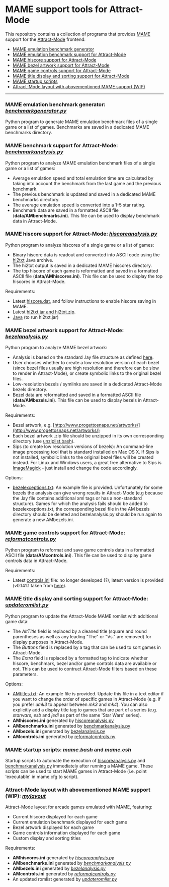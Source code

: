 # MAME support tools for Attract-Mode

This repository contains a collection of programs that provides [MAME](http://www.mamedev.org/) support for the [Attract-Mode](http://www.attractmode.org/) frontend:

- [MAME emulation benchmark generator](#benchgen)
- [MAME emulation benchmark support for Attract-Mode](#benchana)
- [MAME hiscore support for Attract-Mode](#hiscore)
- [MAME bezel artwork support for Attract-Mode](#bezel)
- [MAME game controls support for Attract-Mode](#control)
- [MAME title display and sorting support for Attract-Mode](#title)
- [MAME startup scripts](#start)
- [Attract-Mode layout with abovementioned MAME support (WIP)](#layout)

---
<a name="benchgen" />

### MAME emulation benchmark generator: [*benchmarkgenerator.py*](benchmarkgenerator.py)

Python program to generate MAME emulation benchmark files of a single game or a list of games. Benchmarks are saved in a dedicated MAME benchmarks directory.

<a name="benchana" />

### MAME benchmark support for Attract-Mode: [*benchmarkanalysis.py*](benchmarkanalysis.py)

Python program to analyze MAME emulation benchmark files of a single game or a list of games:

- Average emulation speed and total emulation time are calculated by taking into account the benchmark from the last game and
  the previous benchmark.
- The previous benchmark is updated and saved in a dedicated MAME benchmarks directory.
- The average emulation speed is converted into a 1-5 star rating. 
- Benchmark data are saved in a formatted ASCII file (**data/AMbenchmarks.ini**). This file can be used to display benchmark data in Attract-Mode.

<a name="hiscore" />

### MAME hiscore support for Attract-Mode: [*hiscoreanalysis.py*](hiscoreanalysis.py)

Python program to analyze hiscores of a single game or a list of games:

- Binary hiscore data is readout and converted into ASCII code using the [hi2txt](http://greatstone.free.fr/hi2txt/) Java archive.
- The hi2txt output is saved in a dedicated MAME hiscores directory.
- The top hiscore of each game is reformatted and saved in a formatted ASCII file (**data/AMhiscores.ini**). This file can be used to display the top hiscores in Attract-Mode.

Requirements:

- Latest [hiscore.dat](http://highscore.mameworld.info/), and follow instructions to enable hiscore saving in MAME.
- Latest [hi2txt.jar and hi2txt.zip](http://greatstone.free.fr/hi2txt/).
- [Java](https://www.java.com) (to run hi2txt.jar)

<a name="bezel" />

### MAME bezel artwork support for Attract-Mode: [*bezelanalysis.py*](bezelanalysis.py)

Python program to analyze MAME bezel artwork:

- Analysis is based on the standard .lay file structure as defined [here](http://wiki.mamedev.org/index.php/LAY_File_Basics_-_Part_I).
- User chooses whether to create a low resolution version of each bezel (since bezel files usually are high resolution and therefore can be slow to render in Attract-Mode), or create symbolic links to the original bezel files.
- Low-resolution bezels / symlinks are saved in a dedicated Attract-Mode bezels directory.
- Bezel data are reformatted and saved in a formatted ASCII file (**data/AMbezels.ini**). This file can be used to display bezels in Attract-Mode.

Requirements:

- Bezel artwork, e.g. [http://www.progettosnaps.net/artworks/](http://www.progettosnaps.net/artworks/)
- Each bezel artwork .zip file should be unzipped in its own corresponding directory (use [unziplist.bash](unziplist.bash)).
- Sips (to create low resolution versions of bezels): An command-line image processing tool that is standard installed on Mac OS X. If Sips is not installed, symbolic links to the original bezel files will be created instead. For Linux and Windows users, a great free alternative to Sips is [ImageMagick](https://www.imagemagick.org) - just install and change the code accordingly.

Options:

- [bezelexceptions.txt](data/bezelexceptions.txt): An example file is provided. Unfortunately for some bezels the analysis can give wrong results in Attract-Mode (e.g because the .lay file contains additional xml tags or has a non-standard structure). Games for which the analysis fails should be added to bezelexceptions.txt, the corresponding bezel file in the AM bezels directory should be deleted and bezelanalysis.py should be run again to generate a new AMbezels.ini.

<a name="control" />

### MAME game controls support for Attract-Mode: [*reformatcontrols.py*](reformatcontrols.py)

Python program to reformat and save game controls data in a formatted ASCII file (**data/AMcontrols.ini**). This file can be used to display game controls data in Attract-Mode.

Requirements:

- Latest [controls.ini](data/controls.ini) file: no longer developed (?), latest version is provided (v0.141.1 taken from [here](http://ledblinky.net/downloads/controls.ini.0.141.1.zip)).

<a name="title" />

### MAME title display and sorting support for Attract-Mode: [*updateromlist.py*](updateromlist.py)

Python program to update the Attract-Mode MAME romlist with additional game data:

- The *AltTitle* field is replaced by a cleaned title (square and round parentheses as well as any leading "The" or "Vs." are removed) for display purposes in Attract-Mode.
- The *Buttons* field is replaced by a tag that can be used to sort games in Attract-Mode.
- The *Extra* field is replaced by a formatted tag to indicate whether hiscore, benchmark, bezel and/or game controls data are available or not. This can be used to contruct Attract-Mode filters based on these parameters.

Options:

- [AMtitles.txt](data/AMtitles.txt): An example file is provided. Update this file in a text editor if you want to change the order of specific games in Attract-Mode (e.g. if you prefer *umk3* to appear between *mk3* and *mk4*). You can also explicitly add a display title tag to games that are part of a series (e.g. *starwars*, *esb* and *jedi* as part of the same 'Star Wars' series).
- **AMhiscores.ini** generated by [hiscoreanalysis.py](hiscoreanalysis.py)
- **AMbenchmarks.ini** generated by [benchmarkanalysis.py](benchmarkanalysis.py)
- **AMbezels.ini** generated by [bezelanalysis.py](bezelanalysis.py)
- **AMcontrols.ini** generated by [reformatcontrols.py](reformatcontrols.py)


<a name="start" />

### MAME startup scripts: [*mame.bash*](mame.bash) and [*mame.csh*](mame.csh)

Startup scripts to automate the execution of [hiscoreanalysis.py](hiscoreanalysis.py) and [benchmarkanalysis.py](benchmarkanalysis.py) immediately after running a MAME game. These scripts can be used to start MAME games in Attract-Mode (i.e. point 'executable' in mame.cfg to script).

<a name="layout" />

### Attract-Mode layout with abovementioned MAME support (WIP): [*mylayout*](mylayout)

Attract-Mode layout for arcade games emulated with MAME, featuring:

- Current hiscore displayed for each game
- Current emulation benchmark displayed for each game
- Bezel artwork displayed for each game
- Game controls information displayed for each game
- Custom display and sorting titles

Requirements:

- **AMhiscores.ini** generated by [*hiscoreanalysis.py*](hiscoreanalysis.py)
- **AMbenchmarks.ini** generated by [*benchmarkanalysis.py*](benchmarkanalysis.py)
- **AMbezels.ini** generated by [*bezelanalysis.py*](bezelanalysis.py)
- **AMcontrols.ini** generated by [*reformatcontrols.py*](reformatcontrols.py)
- An updated romlist generated by [*updateromlist.py*](updateromlist.py)
